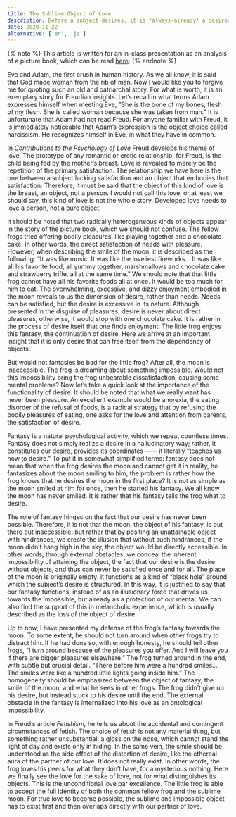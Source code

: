 ```yaml
---
title: The Sublime Object of Love
description: Before a subject desires, it is *always-already* a desirous subject. Thus can a pure desire *par excellence* forgo a regime of production and consumption. Here we witness the radical departure of love from the pleasure principle —— in every "falling in love," the base of subject itself is disrupted and dissolved into a storm of sensations which are violently superimposed and fluctuating. Is not love a complete disregard for the consequences, representations, and social orders?
date: 2020-11-22
alternative: ['en', 'ja']
---
```

{% note %}
This article is written for an in-class presentation as an analysis of a picture book, which can be read <a href="/assets/the-frog.pdf" download>here</a>.
{% endnote %}

<span class="init">Eve and Adam, the first crush in human history.</span> As we all know, it is said that God made woman from the rib of man. Now I would like you to forgive me for quoting such an old and patriarchal story. For what is worth, it is an exemplary story for Freudian insights. Let’s recall in what terms Adam expresses himself when meeting Eve, “She is the bone of my bones, flesh of my flesh. She is called woman because she was taken from man.” It is unfortunate that Adam had not read Freud. For anyone familiar with Freud, it is immediately noticeable that Adam’s expression is the object choice called narcissism. He recognizes himself in Eve, in what they have in common.

In *Contributions to the Psychology of Love* Freud develops his theme of love. The prototype of any romantic or erotic relationship, for Freud, is the child being fed by the mother’s breast. Love is revealed to merely be the repetition of the primary satisfaction. The relationship we have here is the one between a subject lacking satisfaction and an object that embodies that satisfaction. Therefore, it must be said that the object of this kind of love is the breast, an object, not a person. I would not call this love, or at least we should say, this kind of love is not the whole story. Developed love needs to love a person, not a pure object.

It should be noted that two radically heterogeneous kinds of objects appear in the story of the picture book, which we should not confuse. The fellow frogs tried offering bodily pleasures, like playing together and a chocolate cake. In other words, the direct satisfaction of needs with pleasure. However, when describing the smile of the moon, it is described as the following: “It was like music. It was like the loveliest fireworks… It was like all his favorite food, all yummy together, marshmallows and chocolate cake and strawberry trifle, all at the same time.” We should note that that little frog cannot have all his favorite foods all at once. It would be too much for him to eat. The overwhelming, excessive, and dizzy enjoyment embodied in the moon reveals to us the dimension of desire, rather than needs. Needs can be satisfied, but the desire is excessive in its nature. Although presented in the disguise of pleasures, desire is never about direct pleasures, otherwise, it would stop with one chocolate cake. It is rather in the process of desire itself that one finds enjoyment. The little frog enjoys this fantasy, the continuation of desire. Here we arrive at an important insight that it is only desire that can free itself from the dependency of objects.

But would not fantasies be bad for the little frog? After all, the moon is inaccessible. The frog is dreaming about something impossible. Would not this impossibility bring the frog unbearable dissatisfaction, causing some mental problems? Now let’s take a quick look at the importance of the functionality of desire. It should be noted that what we really want has never been pleasure. An excellent example would be anorexia, the eating disorder of the refusal of foods, is a radical strategy that by refusing the bodily pleasures of eating, one asks for the love and attention from parents,  the satisfaction of desire.

Fantasy is a natural psychological activity, which we repeat countless times. Fantasy does not simply realize a desire in a hallucinatory way; rather, it constitutes our desire, provides its coordinates —— it literally “teaches us how to desire.” To put it in somewhat simplified terms: fantasy does not mean that when the frog desires the moon and cannot get it in reality, he fantasizes about the moon smiling to him; the problem is rather how the frog knows that he desires the moon in the first place? It is not as simple as the moon smiled at him for once, then he started his fantasy. We all know the moon has never smiled. It is rather that his fantasy tells the frog what to desire.

The role of fantasy hinges on the fact that our desire has never been possible. Therefore, it is not that the moon, the object of his fantasy, is out there but inaccessible, but rather that by positing an unattainable object with hindrances, we create the illusion that without such hindrances, if the moon didn’t hang high in the sky, the object would be directly accessible. In other words, through external obstacles, we conceal the inherent impossibility of attaining the object, the fact that our desire is the desire without objects, and thus can never be satisfied once and for all. The place of the moon is originally empty: it functions as a kind of “black hole” around which the subject’s desire is structured. In this way, it is justified to say that our fantasy functions, instead of as an illusionary force that drives us towards the impossible, but already as a protection of our mental. We can also find the support of this in melancholic experience, which is usually described as the loss of the object of desire.

Up to now, I have presented my defense of the frog’s fantasy towards the moon. To some extent, he should not turn around when other frogs try to distract him. If he had done so, with enough honesty, he should tell other frogs, “I turn around because of the pleasures you offer. And I will leave you if there are bigger pleasures elsewhere.” The frog turned around in the end, with subtle but crucial detail. “There before him were a hundred smiles… The smiles were like a hundred little lights going inside him.” The homogeneity should be emphasized between the object of fantasy, the smile of the moon, and what he sees in other frogs. The frog didn’t give up his desire, but instead stuck to his desire until the end. The external obstacle in the fantasy is internalized into his love as an ontological impossibility.

In Freud’s article *Fetishism,* he tells us about the accidental and contingent circumstances of fetish. The choice of fetish is not any material thing, but something rather unsubstantial: a gloss on the nose, which cannot stand the light of day and exists only in hiding. In the same vein, the smile should be understood as the side effect of the distortion of desire, like the ethereal aura of the partner of our love. It does not really exist. In other words, the frog loves his peers for what they don’t have, for a mysterious nothing. Here we finally see the love for the sake of love, not for what distinguishes its objects. This is the unconditional love par excellence. The little frog is able to accept the full identity of both the common fellow frog and the sublime moon. For true love to become possible, the sublime and impossible object has to exist first and then overlaps directly with our partner of love.
